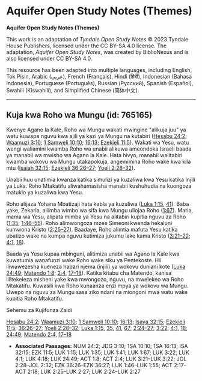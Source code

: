 # Aquifer Open Study Notes (Themes)

**Aquifer Open Study Notes (Themes)**

This work is an adaptation of *Tyndale Open Study Notes* © 2023 Tyndale House Publishers, licensed under the CC BY\-SA 4\.0 license. The adaptation, *Aquifer Open Study Notes*, was created by BiblioNexus and is also licensed under CC BY\-SA 4\.0\.

This resource has been adapted into multiple languages, including English, Tok Pisin, Arabic (عربي), French (Français), Hindi (हिंदी), Indonesian (Bahasa Indonesia), Portuguese (Português), Russian (Русский), Spanish (Español), Swahili (Kiswahili), and Simplified Chinese (简体中文).



--------------------------------

## Kuja kwa Roho wa Mungu (id: 765165)

Kwenye Agano la Kale, Roho wa Mungu wakati mwingine "alikuja juu" ya watu kuwapa nguvu kwa ajili ya kazi ya Mungu na kutabiri ([Hesabu 24:2](https://ref.ly/Num24:2); [Waamuzi 3:10](https://ref.ly/Judg3:10); [1 Samweli 10:10](https://ref.ly/1Sam10:10); [16:13](https://ref.ly/1Sam16:13); [Ezekieli 11:5](https://ref.ly/Ezek11:5)). Wakati wa Yesu, watu wengi waliamini kwamba Roho wa unabii alikuwa ameondoka Israeli baada ya manabii wa mwisho wa Agano la Kale. Hata hivyo, manabii walitabiri kwamba wokovu wa Mungu utakapokuja, angemimina Roho wake kwa kila mtu ([Isaiah 32:15](https://ref.ly/Isa32:15); [Ezekieli 36:26–27](https://ref.ly/Ezek36:26-Ezek36:27); [Yoeli 2:28–32](https://ref.ly/Joel2:28-Joel2:32)).

Unabii huu unatimia kwanza katika simulizi ya kuzaliwa kwa Yesu katika Injili ya Luka. Roho Mtakatifu aliwahamasisha manabii kushuhudia na kuongoza matukio ya kuzaliwa kwa Yesu.

Roho alijaza Yohana Mbatizaji hata kabla ya kuzaliwa ([Luka 1:15](https://ref.ly/Luke1:15), [41](https://ref.ly/Luke1:41)). Baba yake, Zekaria, aliimba wimbo wa sifa kwa Mungu uliojaa Roho ([1:67](https://ref.ly/Luke1:67)). Maria, mama wa Yesu, alipata mimba ya Yesu na alitabiri kupitia nguvu za Roho ([1:35](https://ref.ly/Luke1:35); [1:46–55](https://ref.ly/Luke1:46-Luke1:55)). Roho alimwongoza mzee Simeoni kwenda hekaluni kumwona Kristo ([2:25–27](https://ref.ly/Luke2:25-Luke2:27)). Baadaye, Roho alimtia mafuta Yesu katika ubatizo wake na kumpa nguvu kutimiza jukumu lake kama Kristo ([3:21–22](https://ref.ly/Luke3:21-Luke3:22); [4:1](https://ref.ly/Luke4:1), [18](https://ref.ly/Luke4:18)).

Baada ya Yesu kupaa mbinguni, alitimiza unabii wa Agano la Kale kwa kuwatumia wanafunzi wake Roho wake siku ya Pentekoste. Hii iliwawezesha kueneza habari njema (injili) ya wokovu duniani kote ([Luka 24:49](https://ref.ly/Luke24:49); [Matendo 1:8](https://ref.ly/Acts1:8); [2:4](https://ref.ly/Acts2:4), [17–18](https://ref.ly/Acts2:17-Acts2:18)). Katika kitabu cha Matendo, kanisa lilitekeleza misheni yake kwa mwongozo, nguvu, na mwelekeo wa Roho Mtakatifu. Kuwasili kwa Roho kunaanza enzi mpya ya wokovu wa Mungu. Uwepo na nguvu za Mungu sasa ziko ndani na miongoni mwa watu wake kupitia Roho Mtakatifu.

Sehemu za Kujifunza Zaidi

[Hesabu 24:2](https://ref.ly/Num24:2); [Waamuzi 3:10](https://ref.ly/Judg3:10); [1 Samweli 10:10](https://ref.ly/1Sam10:10); [16:13](https://ref.ly/1Sam16:13); [Isaya 32:15](https://ref.ly/Isa32:15); [Ezekieli 11:5](https://ref.ly/Ezek11:5); [36:26–27](https://ref.ly/Ezek36:26-Ezek36:27); [Yoeli 2:28–32](https://ref.ly/Joel2:28-Joel2:32); [Luka 1:15](https://ref.ly/Luke1:15), [35](https://ref.ly/Luke1:35), [41](https://ref.ly/Luke1:41), [67](https://ref.ly/Luke1:67); [2:24–27](https://ref.ly/Luke2:24-Luke2:27); [3:22](https://ref.ly/Luke3:22); [4:1](https://ref.ly/Luke4:1), [18](https://ref.ly/Luke4:18); [24:49](https://ref.ly/Luke24:49); [Matendo 2:4](https://ref.ly/Acts2:4), [17–18](https://ref.ly/Acts2:17-Acts2:18)

* **Associated Passages:** NUM 24:2; JDG 3:10; 1SA 10:10; 1SA 16:13; ISA 32:15; EZK 11:5; LUK 1:15; LUK 1:35; LUK 1:41; LUK 1:67; LUK 3:22; LUK 4:1; LUK 4:18; LUK 24:49; ACT 1:8; ACT 2:4; LUK 3:21–LUK 3:22; JOL 2:28–JOL 2:32; EZK 36:26–EZK 36:27; LUK 1:46–LUK 1:55; ACT 2:17–ACT 2:18; LUK 2:25–LUK 2:27; LUK 2:24–LUK 2:27

